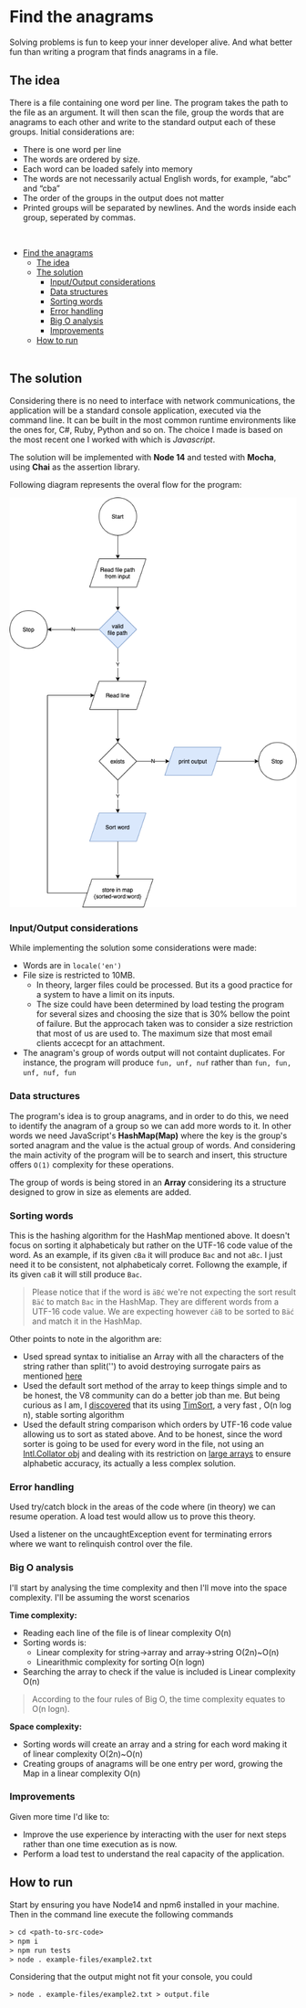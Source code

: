 # Find the anagrams
Solving problems is fun to keep your inner developer alive.
And what better fun than writing a program that finds anagrams in a file.

## The idea
There is a file containing one word per line. The program takes the path to the file as an argument. It will then scan the file, group the words that are anagrams to each other and write to the standard output each of these groups. Initial considerations are:
* There is one word per line
* The words are ordered by size.
* Each word can be loaded safely into memory
* The words are not necessarily actual English words, for example, “abc” and “cba”
* The order of the groups in the output does not matter
* Printed groups will be separated by newlines. And the words inside each group, seperated by commas.

<br/>

- [Find the anagrams](#find-the-anagrams)
  - [The idea](#the-idea)
  - [The solution](#the-solution)
    - [Input/Output considerations](#inputoutput-considerations)
    - [Data structures](#data-structures)
    - [Sorting words](#sorting-words)
    - [Error handling](#error-handling)
    - [Big O analysis](#big-o-analysis)
    - [Improvements](#improvements)
  - [How to run](#how-to-run)
<br/><br/>

## The solution
Considering there is no need to interface with network communications, the application will be a standard console application, executed via the command line. It can be built in the most common runtime environments like the ones for, C#, Ruby, Python and so on. The choice I made is based on the most recent one I worked with which is *Javascript*.

The solution will be implemented with **Node 14** and tested with **Mocha**, using **Chai** as the assertion library.

Following diagram represents the overal flow for the program:

![](./overall-idea.png)

### Input/Output considerations
While implementing the solution some considerations were made:
* Words are in `locale('en')`
* File size is restricted to 10MB.
   * In theory, larger files could be processed. But its a good practice for a system to have a limit on its inputs.
   * The size could have been determined by load testing the program for several sizes and choosing the size that is 30% bellow the point of failure. But the approcach taken was to consider a size restriction that most of us are used to. The maximum size that most email clients accecpt for an attachment.
* The anagram's group of words output will not containt duplicates. For instance, the program will produce `fun, unf, nuf` rather than `fun, fun, unf, nuf, fun`

### Data structures
The program's idea is to group anagrams, and in order to do this, we need to identify the anagram of a group so we can add more words to it. In other words we need JavaScript's **HashMap(Map)** where the key is the group's sorted anagram and the value is the actual group of words. And considering the main activity of the program will be to search and insert, this structure offers `O(1)` complexity for these operations.

The group of words is being stored in an **Array** considering its a structure designed to grow in size as elements are added.

### Sorting words
This is the hashing algorithm for the HashMap mentioned above. It doesn't focus on sorting it alphabeticaly but rather on the UTF-16 code value of the word. As an example, if its given `cBa` it will produce `Bac` and not `aBc`. I just need it to be consistent, not alphabeticaly corret. Followng the example, if its given `caB` it will still produce `Bac`.

> Please notice that if the word is `äBć` we're not expecting the sort result `Bäć` to match `Bac` in the HashMap. They are different words from a UTF-16 code value. We are expecting however `ćäB` to be sorted to `Bäć` and match it in the HashMap.

Other points to note in the algorithm are:

* Used spread syntax to initialise an Array with all the characters of the string rather than split('') to avoid destroying surrogate pairs as mentioned [here](https://developer.mozilla.org/en-US/docs/Web/JavaScript/Reference/Global_Objects/String/split#parameters)
* Used the default sort method of the array to keep things simple and to be honest, the V8 community can do a better job than me. But being curious as I am, I [discovered](https://github.com/v8/v8/blob/master/third_party/v8/builtins/array-sort.tq) that its using [TimSort](https://hackernoon.com/timsort-the-fastest-sorting-algorithm-youve-never-heard-of-36b28417f399), a very fast , O(n log n), stable sorting algorithm
* Used the default string comparison which orders by UTF-16 code value allowing us to sort as stated above. And to be honest, since the word sorter is going to be used for every word in the file, not using an [Intl.Collator obj]((https://developer.mozilla.org/en-US/docs/Web/JavaScript/Reference/Global_Objects/Array/sort#sorting_non-ascii_characters)) and dealing with its restriction on [large arrays](https://developer.mozilla.org/en-US/docs/Web/JavaScript/Reference/Global_Objects/String/localeCompare#performance) to ensure alphabetic accuracy, its actually a less complex solution.

### Error handling
Used try/catch block in the areas of the code where (in theory) we can resume operation. A load test would allow us to prove this theory.

Used a listener on the uncaughtException event for terminating errors where we want to relinquish control over the file.

### Big O analysis
I'll start by analysing the time complexity and then I'll move into the space complexity. I'll be assuming the worst scenarios

**Time complexity:**
* Reading each line of the file is of linear complexity O(n)
* Sorting words is:
   * Linear complexity for string->array and array->string O(2n)~O(n)
   * Linearithmic complexity for sorting O(n logn)
* Searching the array to check if the value is included is Linear complexity O(n)

> According to the four rules of Big O, the time complexity equates to O(n logn).

**Space complexity:**
* Sorting words will create an array and a string for each word making it of linear complexity O(2n)~O(n)
* Creating groups of anagrams will be one entry per word, growing the Map in a linear complexity O(n)

### Improvements
Given more time I'd like to:
* Improve the use experience by interacting with the user for next steps rather than one time execution as is now.
* Perform a load test to understand the real capacity of the application.

## How to run
Start by ensuring you have Node14 and npm6 installed in your machine. Then in the command line execute the following commands
```
> cd <path-to-src-code>
> npm i
> npm run tests
> node . example-files/example2.txt
```

Considering that the output might not fit your console, you could
```
> node . example-files/example2.txt > output.file
```